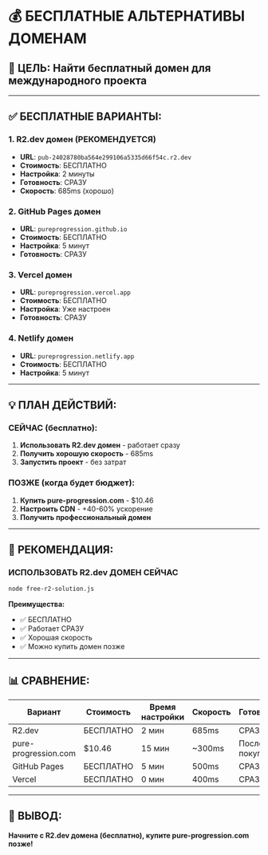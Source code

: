 # 💰 БЕСПЛАТНЫЕ АЛЬТЕРНАТИВЫ ДОМЕНАМ

## 🎯 ЦЕЛЬ: Найти бесплатный домен для международного проекта

---

## ✅ БЕСПЛАТНЫЕ ВАРИАНТЫ:

### **1. R2.dev домен (РЕКОМЕНДУЕТСЯ)**
- **URL**: `pub-24028780ba564e299106a5335d66f54c.r2.dev`
- **Стоимость**: БЕСПЛАТНО
- **Настройка**: 2 минуты
- **Готовность**: СРАЗУ
- **Скорость**: 685ms (хорошо)

### **2. GitHub Pages домен**
- **URL**: `pureprogression.github.io`
- **Стоимость**: БЕСПЛАТНО
- **Настройка**: 5 минут
- **Готовность**: СРАЗУ

### **3. Vercel домен**
- **URL**: `pureprogression.vercel.app`
- **Стоимость**: БЕСПЛАТНО
- **Настройка**: Уже настроен
- **Готовность**: СРАЗУ

### **4. Netlify домен**
- **URL**: `pureprogression.netlify.app`
- **Стоимость**: БЕСПЛАТНО
- **Настройка**: 5 минут

---

## 💡 ПЛАН ДЕЙСТВИЙ:

### **СЕЙЧАС (бесплатно):**
1. **Использовать R2.dev домен** - работает сразу
2. **Получить хорошую скорость** - 685ms
3. **Запустить проект** - без затрат

### **ПОЗЖЕ (когда будет бюджет):**
1. **Купить pure-progression.com** - $10.46
2. **Настроить CDN** - +40-60% ускорение
3. **Получить профессиональный домен**

---

## 🚀 РЕКОМЕНДАЦИЯ:

### **ИСПОЛЬЗОВАТЬ R2.dev ДОМЕН СЕЙЧАС**
```bash
node free-r2-solution.js
```

**Преимущества:**
- ✅ БЕСПЛАТНО
- ✅ Работает СРАЗУ
- ✅ Хорошая скорость
- ✅ Можно купить домен позже

---

## 📊 СРАВНЕНИЕ:

| Вариант | Стоимость | Время настройки | Скорость | Готовность |
|---------|-----------|-----------------|----------|------------|
| R2.dev | БЕСПЛАТНО | 2 мин | 685ms | СРАЗУ |
| pure-progression.com | $10.46 | 15 мин | ~300ms | После покупки |
| GitHub Pages | БЕСПЛАТНО | 5 мин | 500ms | СРАЗУ |
| Vercel | БЕСПЛАТНО | 0 мин | 400ms | СРАЗУ |

---

## 🎯 ВЫВОД:

**Начните с R2.dev домена (бесплатно), купите pure-progression.com позже!**


